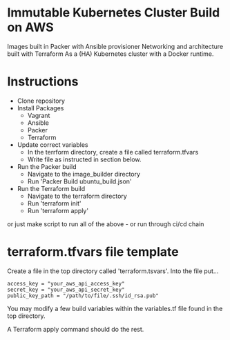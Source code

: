 # Immutable Kubernetes Cluster Build on AWS
Images built in Packer with Ansible provisioner
Networking and architecture built with Terraform
As a (HA) Kubernetes cluster with a Docker runtime.




# Instructions
* Clone repository
* Install Packages
  * Vagrant
  * Ansible
  * Packer
  * Terraform
* Update correct variables
  * In the terrform directory, create a file called terraform.tfvars
  * Write file as instructed in section below.
* Run the Packer build
  * Navigate to the image_builder directory
  * Run 'Packer Build ubuntu_build.json'
* Run the Terraform build
  * Navigate to the terraform directory
  * Run 'terraform init'
  * Run 'terraform apply'

or just make script to run all of the above - or run through ci/cd chain

# terraform.tfvars file template
Create a file in the top directory called 'terraform.tsvars'.
Into the file put...

	access_key = "your_aws_api_access_key"
	secret_key = "your_aws_api_secret_key"
	public_key_path = "/path/to/file/.ssh/id_rsa.pub"

You may modify a few build variables within the variables.tf file 
found in the top directory.

A Terraform apply command should do the rest.

